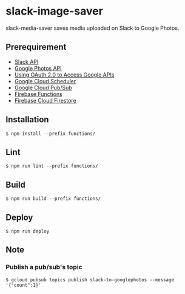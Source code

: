 # slack-image-saver
slack-media-saver saves media uploaded on Slack to Google Photos.

## Prerequirement
- [Slack API](https://api.slack.com)
- [Google Photos API](https://developers.google.com/photos)
- [Using OAuth 2.0 to Access Google APIs](https://developers.google.com/identity/protocols/OAuth2)
- [Google Cloud Scheduler](https://cloud.google.com/scheduler)
- [Google Cloud Pub/Sub](https://cloud.google.com/pubsub/docs/overview)
- [Firebase Functions](https://firebase.google.com/docs/functions/pubsub-events)
- [Firebase Cloud Firestore](https://firebase.google.com/docs/firestore)

## Installation

```
$ npm install --prefix functions/
```

## Lint

```
$ npm run lint --prefix functions/
```

## Build

```
$ npm run build --prefix functions/
```

## Deploy

```
$ npm run deploy
```

## Note

### Publish a pub/sub's topic

```
$ gcloud pubsub topics publish slack-to-googlephotos --message '{"count":1}'
```